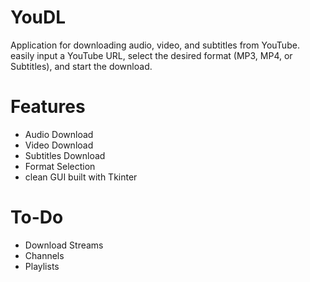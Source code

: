 # YouDL
Application for downloading audio, video, and subtitles from YouTube. easily input a YouTube URL, select the desired format (MP3, MP4, or Subtitles), and start the download.

# Features
- Audio Download
- Video Download
- Subtitles Download
- Format Selection
- clean GUI built with Tkinter

# To-Do
- Download Streams
- Channels
- Playlists
